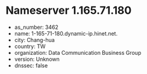 # Nameserver 1.165.71.180

* as_number: 3462
* name: 1-165-71-180.dynamic-ip.hinet.net.
* city: Chang-hua
* country: TW
* organization: Data Communication Business Group
* version: Unknown
* dnssec: false
